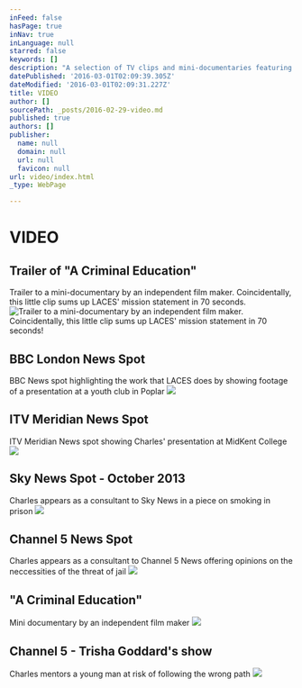 ```yaml
---
inFeed: false
hasPage: true
inNav: true
inLanguage: null
starred: false
keywords: []
description: "A selection of TV clips and mini-documentaries featuring Charles' work"
datePublished: '2016-03-01T02:09:39.305Z'
dateModified: '2016-03-01T02:09:31.227Z'
title: VIDEO
author: []
sourcePath: _posts/2016-02-29-video.md
published: true
authors: []
publisher:
  name: null
  domain: null
  url: null
  favicon: null
url: video/index.html
_type: WebPage

---
```

# VIDEO

## Trailer of "A Criminal Education"

Trailer to a mini-documentary by an independent film maker. Coincidentally, this little clip sums up LACES' mission statement in 70 seconds.
![Trailer to a mini-documentary by an independent film maker. Coincidentally, this little clip sums up LACES' mission statement in 70 seconds!](https://s3-us-west-2.amazonaws.com/the-grid-img/p/30de54ae8bb1500ce5eb2bbaf3f5385ba60a67af.png)

## BBC London News Spot

BBC News spot highlighting the work that LACES does by showing footage of a presentation at a youth club in Poplar
![](https://s3-us-west-2.amazonaws.com/the-grid-img/p/693122ba9a4abd9b5bb34b3664e76f4aa59281c3.png)

## ITV Meridian News Spot

ITV Meridian News spot showing Charles' presentation at MidKent College
![](https://s3-us-west-2.amazonaws.com/the-grid-img/p/1929cacf3f32c8b62ca31c975ceb80a149271576.png)

## Sky News Spot - October 2013

Charles appears as a consultant to Sky News in a piece on smoking in prison
![](https://s3-us-west-2.amazonaws.com/the-grid-img/p/974002cdf97e84cbd58f68bebdddd23b8bdcaa2a.png)

## Channel 5 News Spot

Charles appears as a consultant to Channel 5 News offering opinions on the neccessities of the threat of jail
![](https://s3-us-west-2.amazonaws.com/the-grid-img/p/044be9f78274e81c812d01193d554a040b45ec47.png)

## "A Criminal Education"

Mini documentary by an independent film maker
![](https://s3-us-west-2.amazonaws.com/the-grid-img/p/e9816413c86ff559ad2b787015aa8fa4aa55c6e2.png)

## Channel 5 - Trisha Goddard's show

Charles mentors a young man at risk of following the wrong path
![](https://s3-us-west-2.amazonaws.com/the-grid-img/p/967d6b506e20850f0a80d7564d70272d13714986.png)